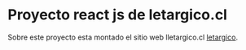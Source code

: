 # Proyecto react js de letargico.cl

Sobre este proyecto esta montado el sitio web lletargico.cl [letargico](https://www.letargico.cl).

